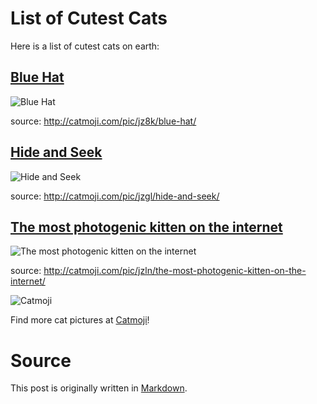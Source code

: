 
List of Cutest Cats
===================

Here is a list of cutest cats on earth:

## [Blue Hat](/images/blue-hat.jpg)

![Blue Hat](/thumbnails/blue-hat.jpg)

source: http://catmoji.com/pic/jz8k/blue-hat/

## [Hide and Seek](/images/hide-and-seek.jpg)

![Hide and Seek](/thumbnails/hide-and-seek.jpg)

source: http://catmoji.com/pic/jzgl/hide-and-seek/

## [The most photogenic kitten on the internet](/images/photogenic-kitten.jpg)

![The most photogenic kitten on the internet](/thumbnails/photogenic-kitten.jpg)

source: http://catmoji.com/pic/jzln/the-most-photogenic-kitten-on-the-internet/

![Catmoji](/thumbnails/catmoji-logo.jpg)

Find more cat pictures at [Catmoji](http://catmoji.com)!


Source
======

This post is originally written in [Markdown](/static/markdown/cats.md).